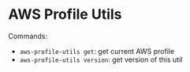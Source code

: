 # AWS Profile Utils

Commands:

- `aws-profile-utils get`: get current AWS profile
- `aws-profile-utils version`: get version of this util